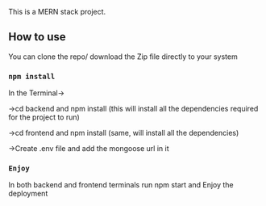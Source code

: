 
This is a MERN stack project.

## How to use

You can clone the repo/ download the Zip file directly to your system

### `npm install`

In the Terminal->

->cd backend and npm install (this will install all the dependencies required for the project to run)

->cd frontend and npm install (same, will install all the dependencies)

->Create .env file and add the mongoose url in it

### `Enjoy`

In both backend and frontend terminals run npm start and Enjoy the deployment
